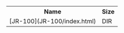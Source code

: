 <table>
<tr><th>Name</th><th>Size</th></tr>
<tr><td>[JR-100](JR-100/index.html)</td><td>DIR</td></tr>
</table>

